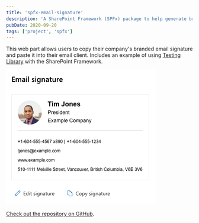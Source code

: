 ```yaml
---
title: 'spfx-email-signature'
description: 'A SharePoint Framework (SPFx) package to help generate branded email signatures.'
pubDate: 2020-09-20
tags: ['project', 'spfx']
---
```


This web part allows users to copy their company's branded email signature and paste it into their email client. Includes an example of using [Testing Library](https://testing-library.com/) with the SharePoint Framework.

<img alt="Screenshot of the a sample email signature." src="https://raw.githubusercontent.com/habaneroconsulting/spfx-email-signature/master/assets/screenshots/Preview.png" />

[Check out the repository on GitHub](https://github.com/habaneroconsulting/spfx-email-signature).
